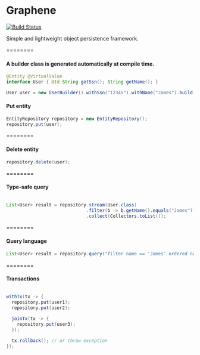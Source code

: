 Graphene
========
[![Build Status](https://travis-ci.org/deephacks/graphene.svg?branch=master)](https://travis-ci.org/deephacks/graphene)

Simple and lightweight object persistence framework.

========


#### A builder class is generated automatically at compile time.
```java
@Entity @VirtualValue
interface User { @Id String getSsn(); String getName(); }

User user = new UserBuilder().withSsn("12345").withName("James").build();
```

#### Put entity

```java
EntityRepository repository = new EntityRepository();
repository.put(user);
```
========

#### Delete entity

```java
repository.delete(user);
```
========

#### Type-safe query

```java

List<User> result = repository.stream(User.class)
                              .filter(b -> b.getName().equals("James"))
                              .collect(Collectors.toList());
```

========

#### Query language

```java
List<User> result = repository.query("filter name == 'James' ordered name", User.class);
```

========

#### Transactions

```java

withTx(tx -> {
  repository.put(user1);
  repository.put(user2);
  
  joinTx(tx -> {
    repository.put(user3);
  });  

  tx.rollback(); // or throw exception
});

```

